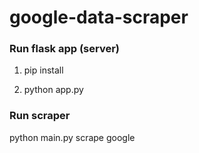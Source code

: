 # google-data-scraper

### Run flask app (server)

1. pip install 


2. python app.py


### Run scraper 

python main.py scrape google
